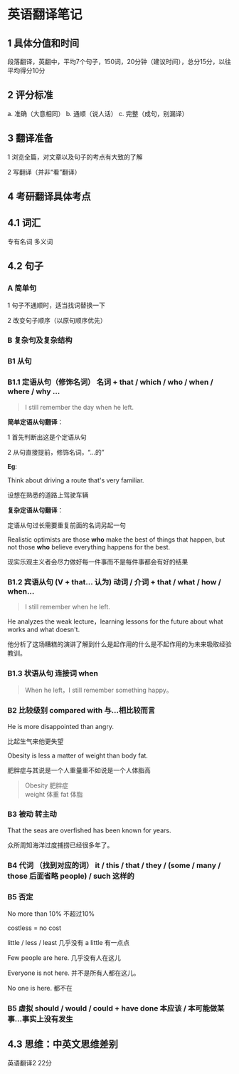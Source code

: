 # 英语翻译笔记

## 1 具体分值和时间

段落翻译，英翻中，平均7个句子，150词，20分钟（建议时间），总分15分，以往平均得分10分

## 2 评分标准

a. 准确（大意相同） b. 通顺（说人话） c. 完整（成句，别漏译）

## 3 翻译准备

1 浏览全篇，对文章以及句子的考点有大致的了解

2 写翻译（并非“看”翻译）

## 4 考研翻译具体考点

## 4.1 词汇

专有名词 多义词

## 4.2 句子

### A 简单句

1 句子不通顺时，适当找词替换一下

2 改变句子顺序（以原句顺序优先）

### B 复杂句及复杂结构

### B1 从句

### B1.1 定语从句（修饰名词）  名词 + that / which / who / when / where / why ...

> I still remember the day when he left.

**简单定语从句翻译**：

1 首先判断出这是个定语从句

2 从句直接提前，修饰名词，“...的”

**Eg**:

Think about driving a route that's very familiar.

设想在熟悉的道路上驾驶车辆

**复杂定语从句翻译**：

定语从句过长需要重复前面的名词另起一句

Realistic optimists are those **who** make the best of things that happen, but not those **who** believe everything happens for the best.

现实乐观主义者会尽力做好每一件事而不是每件事都会有好的结果

### B1.2 宾语从句 (V + that... 认为) 动词 / 介词 + that / what / how / when...

> I still remember when he left.

He analyzes the weak lecture，learning lessons for the future about what works and what doesn't.

他分析了这场糟糕的演讲了解到什么是起作用的什么是不起作用的为未来吸取经验教训。

### B1.3 状语从句 连接词 when

> When he left，I still remember something happy。

### B2 比较级别 compared with 与...相比较而言

He is more disappointed than angry.

比起生气来他更失望

Obesity is less a matter of weight than body fat.

肥胖症与其说是一个人重量重不如说是一个人体脂高

> Obesity 肥胖症  
> weight 体重
> fat 体脂

### B3 被动 转主动

That the seas are overfished has been known for years.

众所周知海洋过度捕捞已经很多年了。

### B4 代词 （找到对应的词） it / this / that / they / (some / many / those 后面省略 people) / such 这样的

### B5 否定

No more than 10%  不超过10%

costless = no cost

little / less / least 几乎没有 a little 有一点点

Few people are here. 几乎没有人在这儿

Everyone is not here. 并不是所有人都在这儿。

No one is here. 都不在

### B5 虚拟 should / would / could + have done 本应该 / 本可能做某事...事实上没有发生

## 4.3 思维：中英文思维差别

英语翻译2 22分

